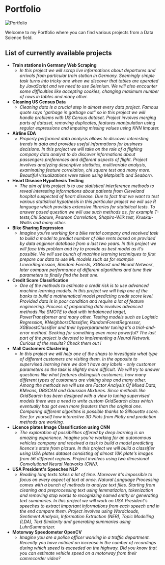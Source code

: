 # Portfolio

![Portfolio](https://github.com/testorancza/Portfolio/assets/126068971/ece748b7-6c9f-4d93-98b7-627be7a418bb)

Welcome to my Portfolio where you can find various projects from a Data Science field. 

## List of currently available projects 

- **Train stations in Germany Web Scraping**
  - *In this project we will scrap live informations about departures and arrivals from particular train station in Germany. Seemingly simple task turns into tricky one when we discover that tables are operated by JavaScript and we need to use Selenium. We will also encounter some difficulties like accepting cookies, changing maximum number of rows in tables and many other.*
- **Cleaning US Census Data**
  - *Cleaning data is a crucial step in almost every data project. Famous quote says "garbage in garbage out" so in this project we will handle problems with US Census dataset. Project involves merging parts of dataset, removing duplicates, features manipulation using regular expressions and imputing missing values using KNN Imputer.*
- **Airline EDA**
  - *Properly performed data analysis allows to discover interesting trends in data and provides useful informations for businees decisions. In this project we will take on the role of a flighing company data analyst to do discover informations about passengers preferences and different aspects of flight. Project involves analyzing descriptive statistics, multivariate analysis, examinating feature correlation, chi square test and many more. Beautiful visualizations were taken using Matplotlib and Seaborn.* 
- **Heart Disease Hypothesis Testing**
  - *The aim of this project is to use statistical interference methods to reveal interesting informations about patients from Cleveland hospital suspected of heart disease. Due to fact that we want to test various statistical hypothesis in this particular project we will use R language which provides extensive libraries for statistical tests. To answer posed question we will use such methods as, for example T-tests,Chi Sqaure, Pearson Correlation, Shapiro-Wilk test, Kruskal-Wallis and many other.*
- **Bike Sharing Regression**
  - *Imagine you're working for a bike rental company and received task to build a model to predict number of bike rents based on provided by data enginner database from a last two years. In this project we will face this problem and try to provide as best model as it's possible. We will use bunch of machine learning techniques to first prepare our data to use ML models such as for example LinearRegression, Random Forests, XGBoost and Neural Network,  later compare performance of different algorithms and tune their parameters to finally find the best one.*
- **Credit Score Classification**
  - *One of the methods to estimate a credit risk is to use advanced machine learning models. In this project we will help one of the banks to build a mathematical model predicting credit score level. Provided data is in poor condition and require a lot of feature engineering. Process of preparating data involves advanced methods like SMOTE to deal with imbalanced target, PowerTransformer and many other. Testing models such as Logistic Regression, KNeighborsClassifier, RandomForestRegressor, XGBoostClassifier and their hyperparameter tuning it's a trial-and-error method. Seeking for something even more powerful? The last part of the project is devoted to implementing a Neural Network. Curious of the results? Check them out !*
- **Mall Customers Clustering**
  - *In this project we will help one of the shops to investigate what type of different customers are visiting them. In the opposite to supervised learning here we don't have any labels - only customer parameters so the task is slightly more difficult. We will try to answer questions like what features distinguish customers, how many different types of customers are visiting shop and many other. Among the methods we will use are Factor Analysis Of Mixed Data, KMeans, DBSCAN and Gaussian Mixtures. Since methods like GridSearch has been designed with a view to tuning supervised models there was a need to write custom GridSearch class which eventually has got even more feauters than the original one. Comparing different algoritms is possible thanks to Silhouette score. See for yourself how interactive 3D Plots from Plotly and prediction methods are working.*
- **Licence plates Image Classification using CNN**
  - *The exploration of possibilities offered by deep learning is an amazing experience. Imagine you're working for an autonomous vehicles company and received a task to build a model predicting licence's state from picture. In this project we will build a classifier using USA plates dataset consisting of almost 10K plate's images from 56 different regions. Project involves using two dimesional Convolutional Neural Networks (CNN).*
- **USA President's Speeches NLP**
  - *Reading long texts takes a lot of time. Moreover it's impossible to focus on every aspect of text at once. Natural Language Processing comes with a bunch of methods to analyze text files. Starting from cleaning and preprocessing text using lemmatizaion, tokenization and removing stop words  to recognizing named entity or generating text summaries. In this project we will work on USA President's speeches to extract important informations from each speech and in the end compare them. Project involves using Wordclouds, Sentiment Analysis, Information Extraction (NER), Topic Modelling (LDA), Text Similarity and generating summaries using LuhnSummarizer.*
- **Motorway Speedometer OpenCV**
   - *Imagine you are a police officer working in a traffic department. Recently you have noticed an increase in the number of recordings during which speed is exceeded on the highway. Did you know that you can estimate vehicle speed on a motorway from their camrecorder video?*
